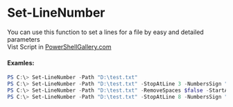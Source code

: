 # Set-LineNumber
You can use this function to set a lines for a file by easy and detailed parameters
<br />Vist Script in <a href="https://www.powershellgallery.com/packages/Set-LineNumber/1.0/DisplayScript">PowerShellGallery.com</a>
#### Examles:
```powershell
PS C:\> Set-LineNumber -Path "D:\test.txt"
PS C:\> Set-LineNumber -Path "D:\test.txt" -StopAtLine 3 -NumbersSign "-" -RemoveSpaces $false
PS C:\> Set-LineNumber -Path "D:\test.txt" -RemoveSpaces $false -StartAt 0 -OutFile "c:\testout.txt"
PS C:\> Set-LineNumber -Path "D:\test.txt" -StopAtLine 8 -NumbersSign "-" -RemoveSpaces $false -StartAt 5
